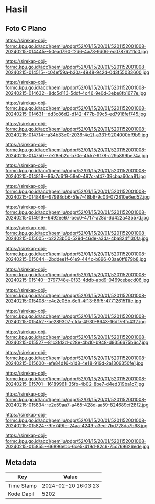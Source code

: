 # Hasil

## Foto C Plano

https://sirekap-obj-formc.kpu.go.id/acc1/pemilu/pdpr/52/01/15/20/01/5201152001008-20240215-014445--50ead790-f2d6-4a73-9d06-ec07876211c0.jpg

https://sirekap-obj-formc.kpu.go.id/acc1/pemilu/pdpr/52/01/15/20/01/5201152001008-20240215-014515--c04ef59a-b30a-4948-942d-0d3f55033600.jpg

https://sirekap-obj-formc.kpu.go.id/acc1/pemilu/pdpr/52/01/15/20/01/5201152001008-20240215-014632--8dc5d113-5ddf-4c46-9e0d-3ebe8fb1677e.jpg

https://sirekap-obj-formc.kpu.go.id/acc1/pemilu/pdpr/52/01/15/20/01/5201152001008-20240215-014631--dd3c86d2-d142-477b-99c5-ed7918fef745.jpg

https://sirekap-obj-formc.kpu.go.id/acc1/pemilu/pdpr/52/01/15/20/01/5201152001008-20240215-014714--a34b33e0-2036-4c2f-a331-9204000bf9b9.jpg

https://sirekap-obj-formc.kpu.go.id/acc1/pemilu/pdpr/52/01/15/20/01/5201152001008-20240215-014750--7e28eb2c-b70e-4557-9f78-c29a899be74a.jpg

https://sirekap-obj-formc.kpu.go.id/acc1/pemilu/pdpr/52/01/15/20/01/5201152001008-20240215-014818--86a7d6f9-58e0-497c-af47-39cbaa60ca81.jpg

https://sirekap-obj-formc.kpu.go.id/acc1/pemilu/pdpr/52/01/15/20/01/5201152001008-20240215-014848--97998db6-51e7-48b8-9c03-072810e6ed52.jpg

https://sirekap-obj-formc.kpu.go.id/acc1/pemilu/pdpr/52/01/15/20/01/5201152001008-20240215-014919--6492ee67-bec0-47f7-a28d-6d422a43557d.jpg

https://sirekap-obj-formc.kpu.go.id/acc1/pemilu/pdpr/52/01/15/20/01/5201152001008-20240215-015005--b2223b50-529d-46de-a3da-4ba824f130fa.jpg

https://sirekap-obj-formc.kpu.go.id/acc1/pemilu/pdpr/52/01/15/20/01/5201152001008-20240215-015044--2bddee1f-61e9-444c-b896-03aa0ff879b8.jpg

https://sirekap-obj-formc.kpu.go.id/acc1/pemilu/pdpr/52/01/15/20/01/5201152001008-20240215-015140--3797748e-0f33-4ddb-abd9-0469cebecd06.jpg

https://sirekap-obj-formc.kpu.go.id/acc1/pemilu/pdpr/52/01/15/20/01/5201152001008-20240215-015408--c4c2e05b-6cff-4f13-86f5-4771261511fe.jpg

https://sirekap-obj-formc.kpu.go.id/acc1/pemilu/pdpr/52/01/15/20/01/5201152001008-20240215-015452--be289307-cfda-4930-8643-16df7effc432.jpg

https://sirekap-obj-formc.kpu.go.id/acc1/pemilu/pdpr/52/01/15/20/01/5201152001008-20240215-015527--81c3fd3d-c28e-4bd0-b948-d9356675b6c7.jpg

https://sirekap-obj-formc.kpu.go.id/acc1/pemilu/pdpr/52/01/15/20/01/5201152001008-20240215-015600--efe84d16-b1d8-4e18-919d-2a1309350fe1.jpg

https://sirekap-obj-formc.kpu.go.id/acc1/pemilu/pdpr/52/01/15/20/01/5201152001008-20240215-015701--16189961-35fb-4b02-8be7-d4ed319ba1c7.jpg

https://sirekap-obj-formc.kpu.go.id/acc1/pemilu/pdpr/52/01/15/20/01/5201152001008-20240215-015834--e2e59aa7-a465-428d-aa59-824689cf28f2.jpg

https://sirekap-obj-formc.kpu.go.id/acc1/pemilu/pdpr/52/01/15/20/01/5201152001008-20240215-015824--9fe749fe-24aa-4249-a3ed-7bd728da7b68.jpg

https://sirekap-obj-formc.kpu.go.id/acc1/pemilu/pdpr/52/01/15/20/01/5201152001008-20240215-015855--66896ebc-6ce5-419d-82c6-75c769626ede.jpg


## Metadata

| Key        | Value               |
| ---------- | ------------------- |
| Time Stamp | 2024-02-20 16:03:23 |
| Kode Dapil | 5202                |



